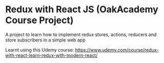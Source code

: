 # Redux with React JS (OakAcademy Course Project)

A project to learn how to implement redux stores, actions, reducers and store subscribers in a simple web app

Learnt using this Udemy course: https://www.udemy.com/course/redux-with-react-learn-redux-with-modern-react/


